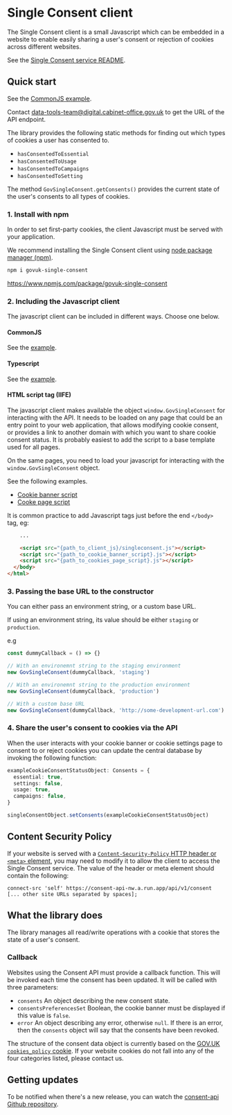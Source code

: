 # Single Consent client

The Single Consent client is a small Javascript which can be embedded in a
website to enable easily sharing a user's consent or rejection of cookies across
different websites.

See the [Single Consent service README](../README.md).

## Quick start

See the [CommonJS example](https://github.com/alphagov/consent-api/blob/main/client/examples/commonJS-usage/index.js).

Contact data-tools-team@digital.cabinet-office.gov.uk to get the URL of the API endpoint.

The library provides the following static methods for finding out which types of
cookies a user has consented to.

- `hasConsentedToEssential`
- `hasConsentedToUsage`
- `hasConsentedToCampaigns`
- `hasConsentedToSetting`

The method `GovSingleConsent.getConsents()` provides the current state of the
user's consents to all types of cookies.

### 1. Install with npm

In order to set first-party cookies, the client Javascript must be served with
your application.

We recommend installing the Single Consent client using
[node package manager (npm)](https://www.npmjs.com/).

```sh
npm i govuk-single-consent
```

https://www.npmjs.com/package/govuk-single-consent

### 2. Including the Javascript client

The javascript client can be included in different ways. Choose one below.

#### CommonJS

See the [example](https://github.com/alphagov/consent-api/blob/main/client/examples/commonJS-usage/index.js).

#### Typescript

See the [example](https://github.com/alphagov/consent-api/blob/main/client/examples/typescript-usage/index.ts).

#### HTML script tag (IIFE)

The javascript client makes available the object `window.GovSingleConsent` for
interacting with the API. It needs to be loaded on any page that could be an
entry point to your web application, that allows modifying cookie consent, or
provides a link to another domain with which you want to share cookie consent
status. It is probably easiest to add the script to a base template used for all
pages.

On the same pages, you need to load your javascript for interacting with the
`window.GovSingleConsent` object.

See the following examples.

- [Cookie banner script](https://github.com/alphagov/consent-api/blob/main/client/example/cookie-banner.js)
- [Cooke page script](https://github.com/alphagov/consent-api/blob/main/client/example/cookies-page.js)

It is common practice to add Javascript tags just before the end `</body>` tag,
eg:

```html
    ...

    <script src="{path_to_client_js}/singleconsent.js"></script>
    <script src="{path_to_cookie_banner_script}.js"></script>
    <script src="{path_to_cookies_page_script}.js"></script>
  </body>
</html>
```

### 3. Passing the base URL to the constructor

You can either pass an environment string, or a custom base URL.

If using an environment string, its value should be either `staging` or `production`.

e.g

```javascript
const dummyCallback = () => {}

// With an environemnt string to the staging environment
new GovSingleConsent(dummyCallback, 'staging')

// With an environemnt string to the production environment
new GovSingleConsent(dummyCallback, 'production')

// With a custom base URL
new GovSingleConsent(dummyCallback, 'http://some-development-url.com')
```

### 4. Share the user's consent to cookies via the API

When the user interacts with your cookie banner or cookie settings page to
consent to or reject cookies you can update the central database by invoking the
following function:

```typescript
exampleCookieConsentStatusObject: Consents = {
  essential: true,
  settings: false,
  usage: true,
  campaigns: false,
}

singleConsentObject.setConsents(exampleCookieConsentStatusObject)
```

## Content Security Policy

If your website is served with a
[`Content-Security-Policy` HTTP header or `<meta>` element](https://developer.mozilla.org/en-US/docs/Web/HTTP/CSP), you
may need to modify it to allow the client to access the Single Consent service.
The value of the header or meta element should contain the following:

```
connect-src 'self' https://consent-api-nw.a.run.app/api/v1/consent [... other site URLs separated by spaces];
```

## What the library does

The library manages all read/write operations with a cookie that stores the
state of a user's consent.

### Callback

Websites using the Consent API must provide a callback function. This will be
invoked each time the consent has been updated. It will be called with three
parameters:

- `consents` An object describing the new consent state.
- `consentsPreferencesSet` Boolean, the cookie banner must be displayed if this
  value is `false`.
- `error` An object describing any error, otherwise `null`. If there is an
  error, then the `consents` object will say that the consents have been
  revoked.

The structure of the consent data object is currently based on the
[GOV.UK `cookies_policy` cookie](https://www.gov.uk/help/cookies). If your
website cookies do not fall into any of the four categories listed, please
contact us.

## Getting updates

To be notified when there's a new release, you can watch the
[consent-api Github repository](https://github.com/alphagov/consent-api).
